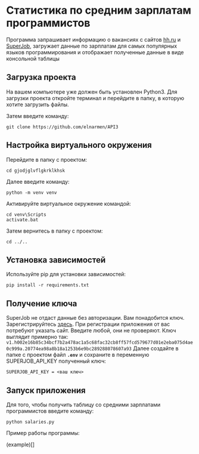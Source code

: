 # Статистика по средним зарплатам программистов
Программа запрашивает информацию о вакансиях с сайтов [hh.ru](https://hh.ru) и [SuperJob](https://www.superjob.ru),
загружает данные по зарплатам для самых популярных языков программирования и отображает полученные данные в виде консольной таблицы
## Загрузка проекта
На вашем компьютере уже должен быть установлен Python3.
Для загрузки проекта откройте терминал и перейдите в папку, в которую хотите загрузить файлы.

Затем введите команду:
```
git clone https://github.com/elnarmen/API3
```
## Настройка виртуального окружения
Перейдите в папку с проектом:
```
cd gjodjglvflgkrklkhsk
```
Далее введите команду:
```
python -m venv venv
```
Активируйте виртуальное окружение командой:
```
cd venv\Scripts
activate.bat
```
Затем вернитесь в папку с проектом:
```
cd ../..
```
## Установка зависимостей
Используйте pip для установки зависимостей:

   ```
   pip install -r requirements.txt
   ```
## Получение ключа
SuperJob не отдаст данные без авторизации. Вам понадобится ключ. Зарегистрируйтесь [здесь](https://api.superjob.ru/).
При регистрации приложения от вас потребуют указать сайт. Введите любой, они не проверяют.
Ключ выглядит примерно так: 
`v1.h002e16b85c34bcf7b2a478ac1a5c68fac32cb8ff57fcd579677d01e2eba075d4ae0c999a.20774ea98a8b18a1253b6e9bc289288078607a93`
Далее создайте в папке с проектом файл **`.env`** и сохраните в переменную SUPERJOB_API_KEY полученный ключ:
```
SUPERJOB_API_KEY = <ваш ключ>
```
## Запуск приложения
Для того, чтобы получить таблицу со средними зарплатами программистов введите команду:
```
python salaries.py
```
Пример работы программы:

(example)[]
